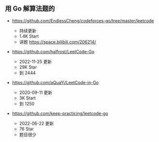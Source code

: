 ## 用 Go 解算法题的

- https://github.com/EndlessCheng/codeforces-go/tree/master/leetcode
    - 持续更新
    - 1.4K Start
    - 讲题 https://space.bilibili.com/206214/


- https://github.com/halfrost/LeetCode-Go
    - 2022-11-25 更新
    - 29K Star
    - 到 2444

- https://github.com/aQuaYi/LeetCode-in-Go
    - 2020-09-11 更新
    - 3K Start
    - 到 1250
    
- https://github.com/keep-practicing/leetcode-go 
    - 2022-06-22 更新
    - 76 Star
    - 题目很少
